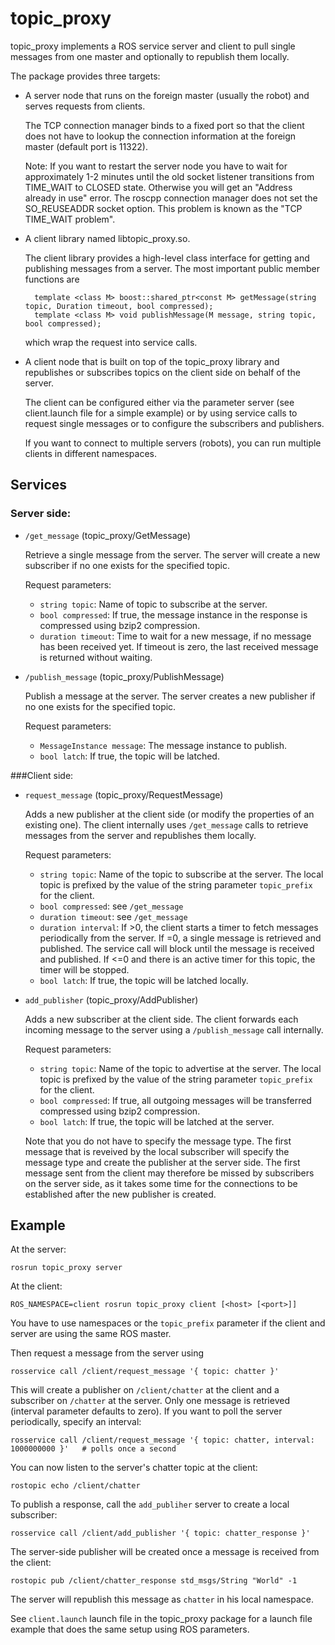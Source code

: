 topic_proxy
===========

topic_proxy implements a ROS service server and client to pull single messages from one master and optionally
to republish them locally.

The package provides three targets:

* A server node that runs on the foreign master (usually the robot) and serves requests from clients.

  The TCP connection manager binds to a fixed port so that the client does not have to lookup the connection
  information at the foreign master (default port is 11322).
  
  Note: If you want to restart the server node you have to wait for approximately 1-2 minutes until the old
  socket listener transitions from TIME_WAIT to CLOSED state. Otherwise you will get an "Address already in use" error.
  The roscpp connection manager does not set the SO_REUSEADDR socket option. This problem is known as the "TCP TIME_WAIT
  problem".
  
* A client library named libtopic_proxy.so.

  The client library provides a high-level class interface for getting and publishing messages from a server. The most
  important public member functions are
  
        template <class M> boost::shared_ptr<const M> getMessage(string topic, Duration timeout, bool compressed);
        template <class M> void publishMessage(M message, string topic, bool compressed);
      
  which wrap the request into service calls.
  
* A client node that is built on top of the topic_proxy library and republishes or subscribes topics on the client side
  on behalf of the server.
  
  The client can be configured either via the parameter server (see client.launch file for a simple example) or by
  using service calls to request single messages or to configure the subscribers and publishers.
  
  If you want to connect to multiple servers (robots), you can run multiple clients in different namespaces.
  
Services
--------

### Server side:

* `/get_message` (topic_proxy/GetMessage)

  Retrieve a single message from the server. The server will create a new subscriber if no one exists for the
  specified topic.
  
  Request parameters:

   * `string topic`:      Name of topic to subscribe at the server.
   * `bool compressed`:   If true, the message instance in the response is compressed using bzip2 compression.
   * `duration timeout`:  Time to wait for a new message, if no message has been received yet. If timeout is zero,
                          the last received message is returned without waiting.

* `/publish_message` (topic_proxy/PublishMessage)

  Publish a message at the server. The server creates a new publisher if no one exists for the specified topic.
  
  Request parameters:
  
    * `MessageInstance message`:     The message instance to publish.
    * `bool latch`:                  If true, the topic will be latched.
    
###Client side:

* `request_message` (topic_proxy/RequestMessage)

  Adds a new publisher at the client side (or modify the properties of an existing one). The client internally
  uses `/get_message` calls to retrieve messages from the server and republishes them locally.
  
  Request parameters:
  
   * `string topic`:      Name of the topic to subscribe at the server. The local topic is prefixed by
                          the value of the string parameter `topic_prefix` for the client.
   * `bool compressed`:   see `/get_message`
   * `duration timeout`:  see `/get_message`
   * `duration interval`: If >0, the client starts a timer to fetch messages periodically from the server.
                          If =0, a single message is retrieved and published. The service call will block
                          until the message is received and published.
                          If <=0 and there is an active timer for this topic, the timer will be stopped.
   * `bool latch`:        If true, the topic will be latched locally.
    
* `add_publisher` (topic_proxy/AddPublisher)

  Adds a new subscriber at the client side. The client forwards each incoming message to the server using a
  `/publish_message` call internally.
  
  Request parameters:
  
  * `string topic`:       Name of the topic to advertise at the server. The local topic is prefixed by
                          the value of the string parameter `topic_prefix` for the client.
  * `bool compressed`:    If true, all outgoing messages will be transferred compressed using bzip2 compression.
  * `bool latch`:         If true, the topic will be latched at the server.
  
  Note that you do not have to specify the message type. The first message that is reveived by the local subscriber
  will specify the message type and create the publisher at the server side. The first message sent from the client
  may therefore be missed by subscribers on the server side, as it takes some time for the connections to be
  established after the new publisher is created.
  

Example
-------

At the server:

    rosrun topic_proxy server

At the client:

    ROS_NAMESPACE=client rosrun topic_proxy client [<host> [<port>]]
    
You have to use namespaces or the `topic_prefix` parameter if the client and server are using the same ROS master.
    
Then request a message from the server using

    rosservice call /client/request_message '{ topic: chatter }'
    
This will create a publisher on `/client/chatter` at the client and a subscriber on `/chatter` at the server. Only
one message is retrieved (interval parameter defaults to zero). If you want to poll the server periodically, specify
an interval:

    rosservice call /client/request_message '{ topic: chatter, interval: 1000000000 }'   # polls once a second
    
You can now listen to the server's chatter topic at the client:

    rostopic echo /client/chatter

To publish a response, call the `add_publiher` server to create a local subscriber:

    rosservice call /client/add_publisher '{ topic: chatter_response }'
    
The server-side publisher will be created once a message is received from the client:

    rostopic pub /client/chatter_response std_msgs/String "World" -1

The server will republish this message as `chatter` in his local namespace.

See `client.launch` launch file in the topic_proxy package for a launch file example that does the same setup using
ROS parameters.
  
